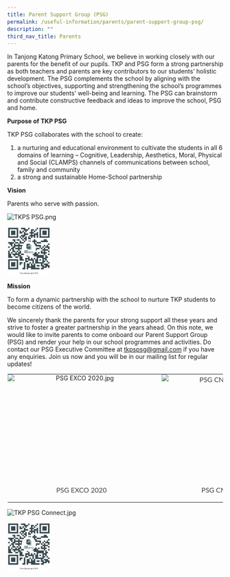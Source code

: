 ```yaml
---
title: Parent Support Group (PSG)
permalink: /useful-information/parents/parent-support-group-psg/
description: ""
third_nav_title: Parents
---
```

In Tanjong Katong Primary School, we believe in working closely with our parents for the benefit of our pupils. TKP and PSG form a strong partnership as both teachers and parents are key contributors to our students’ holistic development. The PSG complements the school by aligning with the school’s objectives, supporting and strengthening the school’s programmes to improve our students’ well-being and learning. The PSG can brainstorm and contribute constructive feedback and ideas to improve the school, PSG and home.

  

**Purpose of TKP PSG**

TKP PSG collaborates with the school to create:

1.  a nurturing and educational environment to cultivate the students in all 6 domains of learning – Cognitive, Leadership, Aesthetics, Moral, Physical and Social (CLAMPS) channels of communications between school, family and community
2.  a strong and sustainable Home-School partnership

  

**Vision**

Parents who serve with passion.

  

![TKPS PSG.png](https://tanjongkatongpri.moe.edu.sg/qql/slot/u742/2020/Useful%20Links/Parents/PSG/TKPS%20PSG.png)  

<style>  
img {  
  display: block;  
  margin-left: auto;  
  margin-right: auto;  
}  
</style>  

<body><img src="/images/LOA.jpeg" alt="TKPS Parent Support Group" style="width:20%;">  
  
</body>  
<br>

**Mission**

To form a dynamic partnership with the school to nurture TKP students to become citizens of the world.

  

We sincerely thank the parents for your strong support all these years and strive to foster a greater partnership in the years ahead. On this note, we would like to invite parents to come onboard our Parent Support Group (PSG) and render your help in our school programmes and activities. Do contact our PSG Executive Committee at&nbsp;[tkpspsg@gmail.com](mailto:tkpspsg@gmail.com)&nbsp;if you have any enquiries. Join us now and you will be in our mailing list for regular updates!

  

<table style="margin: auto; outline: 0px; padding: 0px; border-collapse: collapse; clear: both; border: 1px solid transparent; table-layout: fixed; text-align: center;" class="ive_eobj_center ives_tab_kosong"><tbody style="margin: 0px; outline: 0px; padding: 0px;"><tr style="margin: 0px; outline: 0px; padding: 0px;"><td style="margin: 0px; outline: 0px; padding: 0px 15px 15px 0px; vertical-align: top;"><img style="margin: auto; outline: 0px; padding: 0px; border: none; max-width: 100%; clear: both; display: block; width: 344px; height: 257px;" class="ive_eobj_center" alt="PSG EXCO 2020.jpg" src="https://tanjongkatongpri.moe.edu.sg/qql/slot/u742/2020/Useful%20Links/Parents/PSG/PSG%20EXCO%202020.jpg"><div style="margin: 0px; outline: 0px; padding: 0px; line-height: 24.96px; color: rgb(65, 64, 66); font-family: Lato, sans-serif; font-size: 16px; font-weight: 400; text-align: center;"><span style="margin: 0px; outline: 0px; padding: 0px; background-color: initial;">PSG EXCO 2020</span></div></td><td style="margin: 0px; outline: 0px; padding: 0px 15px 15px 0px; vertical-align: top;"><div style="margin: 0px; outline: 0px; padding: 0px; line-height: 24.96px; color: rgb(65, 64, 66); font-family: Lato, sans-serif; font-size: 16px; font-weight: 400; text-align: center;"><img style="margin: auto; outline: 0px; padding: 0px; border: none; max-width: 100%; clear: both; display: block; width: 344px; height: 257px;" class="ive_eobj_center" alt="PSG CNY Celebrations.jpg" src="https://tanjongkatongpri.moe.edu.sg/qql/slot/u742/2020/Useful%20Links/Parents/PSG/PSG%20CNY%20Celebrations.jpg"></div><div style="margin: 0px; outline: 0px; padding: 0px; line-height: 24.96px; color: rgb(65, 64, 66); font-family: Lato, sans-serif; font-size: 16px; font-weight: 400; text-align: center;"><span style="margin: 0px; outline: 0px; padding: 0px; background-color: initial;">PSG CNY Celebrations</span></div></td></tr></tbody></table>

  

![TKP PSG Connect.jpg](https://tanjongkatongpri.moe.edu.sg/qql/slot/u742/2020/Useful%20Links/Parents/PSG/TKP%20PSG%20Connect.jpg)

<style>  
img {  
  display: block;  
  margin-left: auto;  
  margin-right: auto;  
}  
</style>  

<body><img src="/images/LOA.jpeg" alt="Parent Support Group Connect" style="width:20%;">  
  
</body>  
<br>